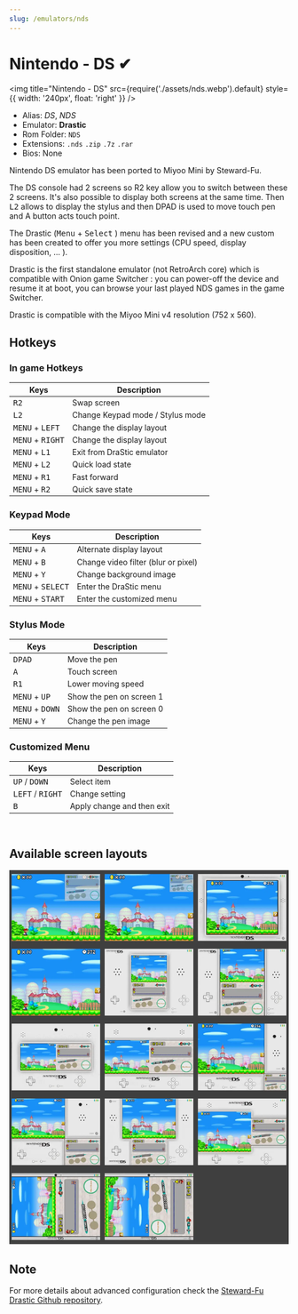 ```yaml
---
slug: /emulators/nds
---
```


# Nintendo - DS ✔


<img
  title="Nintendo - DS"
  src={require('./assets/nds.webp').default}
  style={{ width: '240px', float: 'right' }}
/>

- Alias: *DS*, *NDS*
- Emulator: **Drastic**
- Rom Folder: `NDS`
- Extensions: `.nds` `.zip` `.7z` `.rar`
- Bios: None

Nintendo DS emulator has been ported to Miyoo Mini by Steward-Fu.

The DS console had 2 screens so R2 key allow you to switch between these 2 screens. It's also possible to display both screens at the same time. Then <kbd>L2</kbd> allows to display the stylus and then DPAD is used to move touch pen and A button acts touch point.

The Drastic (<kbd>Menu</kbd> + <kbd>Select</kbd> ) menu has been revised and a new custom has been created to offer you more settings (CPU speed, display disposition, ... ).

Drastic is the first standalone emulator (not RetroArch core) which is compatible with Onion game Switcher : you can power-off the device and resume it at boot, you can browse your last played NDS games in the game Switcher.

Drastic is compatible with the Miyoo Mini v4 resolution (752 x 560).

## Hotkeys

### In game Hotkeys

|  Keys               | Description                         |
| ------------------- | ----------------------------------- |
| <kbd>R2</kbd>                  | Swap screen                         |
| <kbd>L2</kbd>                  | Change Keypad mode / Stylus mode    |
| <kbd>MENU</kbd> + <kbd>LEFT</kbd>         | Change the display layout           |
| <kbd>MENU</kbd> + <kbd>RIGHT</kbd>        | Change the display layout           |
| <kbd>MENU</kbd> + <kbd>L1</kbd>           | Exit from DraStic emulator          |
| <kbd>MENU</kbd> + <kbd>L2</kbd>           | Quick load state                    |
| <kbd>MENU</kbd> + <kbd>R1</kbd>           | Fast forward                        |
| <kbd>MENU</kbd> + <kbd>R2</kbd>           | Quick save state                    |

### Keypad Mode

|  Keys               | Description                         |
| ------------------- | ----------------------------------- |
| <kbd>MENU</kbd> + <kbd>A</kbd>            | Alternate display layout            |
| <kbd>MENU</kbd> + <kbd>B</kbd>            | Change video filter (blur or pixel) |
| <kbd>MENU</kbd> + <kbd>Y</kbd>            | Change background image             |
| <kbd>MENU</kbd> + <kbd>SELECT</kbd>       | Enter the DraStic menu              |
| <kbd>MENU</kbd> + <kbd>START</kbd>        | Enter the customized menu           |

### Stylus Mode

|  Keys               | Description                         |
| ------------------- | ----------------------------------- |
| <kbd>DPAD</kbd>                | Move the pen                        |
| <kbd>A</kbd>                   | Touch screen                        |
| <kbd>R1</kbd>                  | Lower moving speed                  |
| <kbd>MENU</kbd> + <kbd>UP</kbd>           | Show the pen on screen 1            |
| <kbd>MENU</kbd> + <kbd>DOWN</kbd>         | Show the pen on screen 0            |
| <kbd>MENU</kbd> + <kbd>Y</kbd>            | Change the pen image                |

### Customized Menu

|  Keys               | Description                         |
| ------------------- | ----------------------------------- |
| <kbd>UP</kbd> / <kbd>DOWN</kbd>           | Select item                         |
| <kbd>LEFT</kbd> / <kbd>RIGHT</kbd>        | Change setting                      |
| <kbd>B</kbd>                   | Apply change and then exit          |


&nbsp;


## Available screen layouts

![](./assets/nds-layouts.webp)



## Note

For more details about advanced configuration check the [Steward-Fu Drastic Github repository](https://github.com/steward-fu/nds/blob/master/README.mdetting-file-drasticresourcessettingsjson).